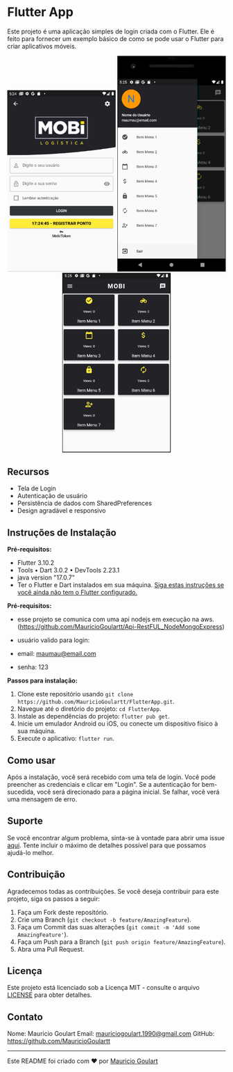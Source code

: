 # Flutter App

Este projeto é uma aplicação simples de login criada com o Flutter. Ele é feito para fornecer um exemplo básico de como se pode usar o Flutter para criar aplicativos móveis.

<p align="center">
  <img src="assets/1.png" width="250" title="Tela 1">
  <img src="assets/2.png" width="250" title="Tela 2">
  <img src="assets/3.png" width="250" title="Tela 3">
</p>


## Recursos

- Tela de Login
- Autenticação de usuário
- Persistência de dados com SharedPreferences
- Design agradável e responsivo

## Instruções de Instalação

**Pré-requisitos:**
- Flutter 3.10.2
- Tools • Dart 3.0.2 • DevTools 2.23.1
- java version "17.0.7"
- Ter o Flutter e Dart instalados em sua máquina. [Siga estas instruções se você ainda não tem o Flutter configurado.](https://flutter.dev/docs/get-started/install)

**Pré-requisitos:**

- esse projeto se comunica com uma api nodejs em execução na aws.
(https://github.com/MauricioGoulartt/Api-RestFUL_NodeMongoExpress)

- usuário valido para login:

- email: maumau@email.com
- senha: 123

**Passos para instalação:**

1. Clone este repositório usando `git clone https://github.com/MauricioGoulartt/FlutterApp.git`.
2. Navegue até o diretório do projeto: `cd FlutterApp`.
3. Instale as dependências do projeto: `flutter pub get`.
4. Inicie um emulador Android ou iOS, ou conecte um dispositivo físico à sua máquina.
5. Execute o aplicativo: `flutter run`.

## Como usar

Após a instalação, você será recebido com uma tela de login. Você pode preencher as credenciais e clicar em "Login". Se a autenticação for bem-sucedida, você será direcionado para a página inicial. Se falhar, você verá uma mensagem de erro.

## Suporte

Se você encontrar algum problema, sinta-se à vontade para abrir uma issue [aqui](https://github.com/MauricioGoulartt/FlutterApp/issues). Tente incluir o máximo de detalhes possível para que possamos ajudá-lo melhor.

## Contribuição

Agradecemos todas as contribuições. Se você deseja contribuir para este projeto, siga os passos a seguir:

1. Faça um Fork deste repositório.
2. Crie uma Branch (`git checkout -b feature/AmazingFeature`).
3. Faça um Commit das suas alterações (`git commit -m 'Add some AmazingFeature'`).
4. Faça um Push para a Branch (`git push origin feature/AmazingFeature`).
5. Abra uma Pull Request.

## Licença

Este projeto está licenciado sob a Licença MIT - consulte o arquivo [LICENSE](LICENSE) para obter detalhes.

## Contato

Nome: Mauricio Goulart
Email: mauriciogoulart.1990@gmail.com
GitHub: https://github.com/MauricioGoulartt

---

Este README foi criado com ❤️ por [Mauricio Goulart](https://github.com/MauricioGoulartt)
